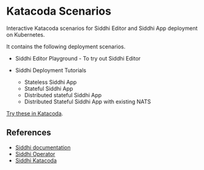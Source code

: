 # Katacoda Scenarios

Interactive Katacoda scenarios for Siddhi Editor and Siddhi App deployment on Kubernetes. 

It contains the following deployment scenarios. 

+ Siddhi Editor Playground - To try out Siddhi Editor

+ Siddhi Deployment Tutorials   
    + Stateless Siddhi App
    + Stateful Siddhi App 
    + Distributed stateful Siddhi App 
    + Distributed Stateful Siddhi App with existing NATS 

[Try these in Katacoda](https://www.katacoda.com/siddhi/).

## References

- [Siddhi documentation](http://siddhi.io/redirect/docs)
- [Siddhi Operator](https://github.com/siddhi-io/siddhi-operator/)
- [Siddhi Katacoda](https://www.katacoda.com/siddhi/)
